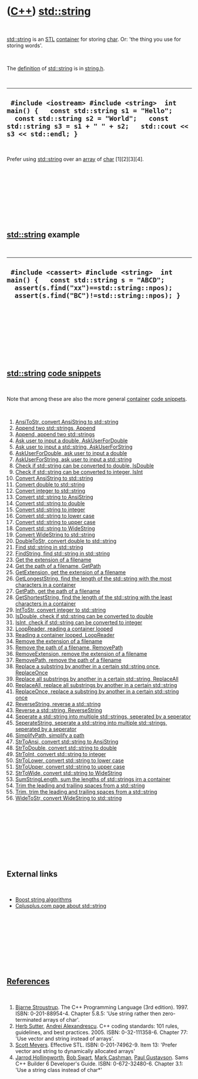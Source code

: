 
 

 

 

 

 

([C++](Cpp.md)) [std::string](CppStdString.md)
=============================================

 

[std::string](CppStdString.md) is an [STL](CppStl.md)
[container](CppContainer.md) for storing [char](CppChar.md). Or: 'the
thing you use for storing words'.

 

The [definition](CppDefinition.md) of [std::string](CppStdString.md) is
in [string.h](CppStringH.md).

 

  ------------------------------------------------------------------------------------------------------------------------------------------------------------------------------------------------------
  ` #include <iostream> #include <string>  int main() {   const std::string s1 = "Hello";   const std::string s2 = "World";   const std::string s3 = s1 + " " + s2;   std::cout << s3 << std::endl; }`
  ------------------------------------------------------------------------------------------------------------------------------------------------------------------------------------------------------

 

Prefer using [std::string](CppStdString.md) over an [array](CppArray.md)
of [char](CppChar.md) \[1\]\[2\]\[3\]\[4\].

 

 

 

 

 

[std::string](CppStdString.md) example
------------------------------------

 

  -------------------------------------------------------------------------------------------------------------------------------------------------------------------------------
  ` #include <cassert> #include <string>  int main() {   const std::string s = "ABCD";   assert(s.find("xx")==std::string::npos);   assert(s.find("BC")!=std::string::npos); }`
  -------------------------------------------------------------------------------------------------------------------------------------------------------------------------------

 

 

 

 

 

[std::string](CppStdString.md) [code snippets](CppCodeSnippets.md)
-----------------------------------------------------------------

 

Note that among these are also the more general
[container](CppContainer.md) [code snippets](CppCodeSnippets.md).

 

1.  [AnsiToStr, convert AnsiString to std::string](CppAnsiToStr.md)
2.  [Append two std::strings, Append](CppAppend.md)
3.  [Append, append two std::strings](CppAppend.md)
4.  [Ask user to input a double,
    AskUserForDouble](CppAskUserForDouble.md)
5.  [Ask user to input a std::string,
    AskUserForString](CppAskUserForString.md)
6.  [AskUserForDouble, ask user to input a
    double](CppAskUserForDouble.md)
7.  [AskUserForString, ask user to input a
    std::string](CppAskUserForString.md)
8.  [Check if std::string can be converted to double,
    IsDouble](CppIsDouble.md)
9.  [Check if std::string can be converted to integer,
    IsInt](CppIsInt.md)
10. [Convert AnsiString to std::string](CppAnsiToStr.md)
11. [Convert double to std::string](CppDoubleToStr.md)
12. [Convert integer to std::string](CppIntToStr.md)
13. [Convert std::string to AnsiString](CppStrToAnsi.md)
14. [Convert std::string to double](CppStrToDouble.md)
15. [Convert std::string to integer](CppStrToInt.md)
16. [Convert std::string to lower case](CppStrToLower.md)
17. [Convert std::string to upper case](CppStrToUpper.md)
18. [Convert std::string to WideString](CppStrToWide.md)
19. [Convert WideString to std::string](CppWideToStr.md)
20. [DoubleToStr, convert double to std::string](CppDoubleToStr.md)
21. [Find std::string in std::string](CppFindString.md)
22. [FindString, find std::string in std::string](CppFindString.md)
23. [Get the extension of a filename](CppGetExtension.md)
24. [Get the path of a filename, GetPath](CppGetPath.md)
25. [GetExtension, get the extension of a filename](CppGetExtension.md)
26. [GetLongestString, find the length of the std::string with the most
    characters in a container](CppGetLongestStringLength.md)
27. [GetPath, get the path of a filename](CppGetPath.md)
28. [GetShortestString, find the length of the std::string with the
    least characters in a container](CppGetShortestStringLength.md)
29. [IntToStr, convert integer to std::string](CppIntToStr.md)
30. [IsDouble, check if std::string can be converted to
    double](CppIsDouble.md)
31. [IsInt, check if std::string can be converted to
    integer](CppIsInt.md)
32. [LoopReader, reading a container looped](CppLoopReader.md)
33. [Reading a container looped, LoopReader](CppLoopReader.md)
34. [Remove the extension of a filename](CppRemoveExtension.md)
35. [Remove the path of a filename, RemovePath](CppRemovePath.md)
36. [RemoveExtension, remove the extension of a
    filename](CppRemoveExtension.md)
37. [RemovePath, remove the path of a filename](CppRemovePath.md)
38. [Replace a substring by another in a certain std::string once,
    ReplaceOnce](CppReplaceOnce.md)
39. [Replace all substrings by another in a certain std::string,
    ReplaceAll](CppReplaceAll.md)
40. [ReplaceAll, replace all substrings by another in a certain
    std::string](CppReplaceAll.md)
41. [ReplaceOnce, replace a substring by another in a certain
    std::string once](CppReplaceOnce.md)
42. [ReverseString, reverse a std::string](CppReverseString.md)
43. [Reverse a std::string, ReverseString](CppReverseString.md)
44. [Seperate a std::string into multiple std::strings, seperated by a
    seperator](CppSeperateString.md)
45. [SeperateString, seperate a std::string into multiple std::strings,
    seperated by a seperator](CppSeperateString.md)
46. [SimplifyPath, simplify a path](CppSimplifyPath.md)
47. [StrToAnsi, convert std::string to AnsiString](CppStrToAnsi.md)
48. [StrToDouble, convert std::string to double](CppStrToDouble.md)
49. [StrToInt, convert std::string to integer](CppStrToInt.md)
50. [StrToLower, convert std::string to lower case](CppStrToLower.md)
51. [StrToUpper, convert std::string to upper case](CppStrToUpper.md)
52. [StrToWide, convert std::string to WideString](CppStrToWide.md)
53. [SumStringLength, sum the lengths of std::strings irn a
    container](CppSumStringLength.md)
54. [Trim the leading and trailing spaces from a
    std::string](CppTrim.md)
55. [Trim, trim the leading and trailing spaces from a
    std::string](CppTrim.md)
56. [WideToStr, convert WideString to std::string](CppWideToStr.md)

 

 

 

 

 

External links
--------------

 

-   [Boost string
    algorithms](http://www.boost.org/doc/libs/1_38_0/doc/html/string_algo.html)
-   [Cplusplus.com page about
    std::string](http://www.cplusplus.com/reference/string/string)

 

 

 

 

 

[References](CppReferences.md)
-------------------------------

 

1.  [Bjarne Stroustrup](CppBjarneStroustrup.md). The C++ Programming
    Language (3rd edition). 1997. ISBN: 0-201-88954-4. Chapter 5.8.5:
    'Use string rather then zero-terminated arrays of char'.
2.  [Herb Sutter](CppHerbSutter.md), [Andrei
    Alexandrescu](CppAndreiAlexandrescu.md). C++ coding standards: 101
    rules, guidelines, and best practices. 2005. ISBN: 0-32-111358-6.
    Chapter 77: 'Use vector and string instead of arrays'.
3.  [Scott Meyers](CppScottMeyers.md). Effective STL.
    ISBN: 0-201-74962-9. Item 13: 'Prefer vector and string to
    dynamically allocated arrays'
4.  [Jarrod Hollingworth](CppJarrodHollingworth.md), [Bob
    Swart](CppBobSwart.md), [Mark Cashman](CppMarkCashman.md), [Paul
    Gustavson](CppPaulGustavson.md). Sams C++ Builder 6
    Developer's Guide. ISBN: 0-672-32480-6. Chapter 3.1: 'Use a string
    class instead of char\*'

 

 

 

 

 

 

